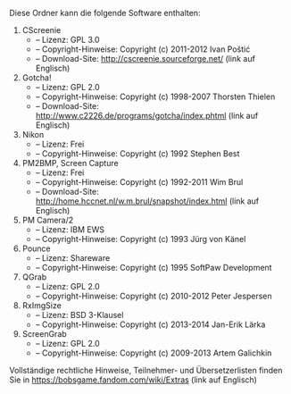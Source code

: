 ﻿Diese Ordner kann die folgende Software enthalten:

1. CScreenie
   - – Lizenz: GPL 3.0
   - – Copyright-Hinweise: Copyright (c) 2011-2012 Ivan Poštić
   - – Download-Site: http://cscreenie.sourceforge.net/ (link auf Englisch)
2. Gotcha!
   - – Lizenz: GPL 2.0
   - – Copyright-Hinweise: Copyright (c) 1998-2007 Thorsten Thielen
   - – Download-Site: http://www.c2226.de/programs/gotcha/index.phtml (link auf Englisch)
3. Nikon
   - – Lizenz: Frei
   - – Copyright-Hinweise: Copyright (c) 1992 Stephen Best
4. PM2BMP, Screen Capture
   - – Lizenz: Frei
   - – Copyright-Hinweise: Copyright (c) 1992-2011 Wim Brul
   - – Download-Site: http://home.hccnet.nl/w.m.brul/snapshot/index.html (link auf Englisch)
5. PM Camera/2
   - – Lizenz: IBM EWS
   - – Copyright-Hinweise: Copyright (c) 1993 Jürg von Känel
6. Pounce
   - – Lizenz: Shareware
   - – Copyright-Hinweise: Copyright (c) 1995 SoftPaw Development
7. QGrab
   - – Lizenz: GPL 2.0
   - – Copyright-Hinweise: Copyright (c) 2010-2012 Peter Jespersen
8. RxImgSize
   - – Lizenz: BSD 3-Klausel
   - – Copyright-Hinweise: Copyright (c) 2013-2014 Jan-Erik Lärka
9. ScreenGrab
   - – Lizenz: GPL 2.0
   - – Copyright-Hinweise: Copyright (c) 2009-2013 Artem Galichkin

Vollständige rechtliche Hinweise, Teilnehmer- und Übersetzerlisten finden Sie in https://bobsgame.fandom.com/wiki/Extras (link auf Englisch)